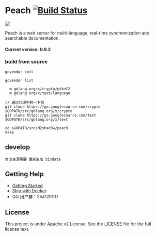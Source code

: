 # Peach [![Build Status](https://travis-ci.org/peachdocs/peach.svg?branch=master)](https://travis-ci.org/peachdocs/peach)

![](https://github.com/peachdocs/peach/raw/master/public/img/favicon.ico)

Peach is a web server for multi-language, real-time synchronization and searchable documentation.

#### Current version: 0.9.2

### build from source

```
govendor init

govendor list

  m golang.org/x/crypto/pbkdf2                       
  m golang.org/x/text/language

// 通过代理中转一下包
git clone https://go.googlesource.com/crypto $GOPATH/src/golang.org/x/crypto
git clone https://go.googlesource.com/text $GOPATH/src/golang.org/x/text

cd $GOPATH/src/M2shad0w/peach
make
```

## develop

```
修改资源需要 重新生成 bindata

```

## Getting Help

- [Getting Started](http://peachdocs.org/docs/intro/getting_started)
- [Ship with Docker](https://github.com/peachdocs/peach/tree/master/docker)
- QQ 用户群：254120107

## License

This project is under Apache v2 License. See the [LICENSE](LICENSE) file for the full license text.